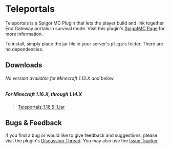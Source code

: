 # Teleportals

Teleportals is a Spigot MC Plugin that lets the player build and link together End Gateway portals in survival mode.
Visit this plugin's [SpigotMC Page](https://www.spigotmc.org/resources/teleportals.70127/) for more information.

To install, simply place the jar file in your server's `plugins` folder. There are no dependencies.

## Downloads

###### No version available for Minecraft 1.13.X and below

##### For Minecraft 1.16.X, through 1.14.X

> [Teleportals_1.16.5-1.jar](https://github.com/Cynadyde/Teleportals/raw/master/builds/Teleportals_1.16.5-1.jar)

## Bugs & Feedback

If you find a bug or would like to give feedback and suggestions, please visit the
plugin's [Discussion Thread](https://www.spigotmc.org/threads/teleportals.388724/). You may also use
the [Issue Tracker](https://github.com/Cynadyde/Teleportals/issues).
